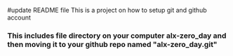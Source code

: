 #update README file This is a project on how to setup git and github account
### This includes file directory on your computer alx-zero_day and then moving it to your github repo named "alx-zero_day.git"

